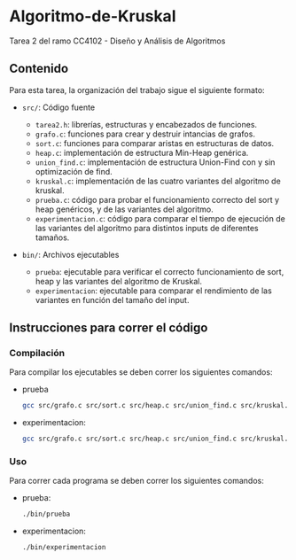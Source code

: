 # Algoritmo-de-Kruskal
Tarea 2 del ramo CC4102 - Diseño y Análisis de Algoritmos

## Contenido
Para esta tarea, la organización del trabajo sigue el siguiente formato:

- `src/`: Código fuente
  - `tarea2.h`: librerías, estructuras y encabezados de funciones.
  - `grafo.c`: funciones para crear y destruir intancias de grafos.
  - `sort.c`: funciones para comparar aristas en estructuras de datos.
  - `heap.c`: implementación de estructura Min-Heap genérica.
  - `union_find.c`: implementación de estructura Union-Find con y sin optimización de find.
  - `kruskal.c`: implementación de las cuatro variantes del algoritmo de kruskal.
  - `prueba.c`: código para probar el funcionamiento correcto del sort y heap genéricos, y de las variantes del algoritmo.
  - `experimentacion.c`: código para comparar el tiempo de ejecución de las variantes del algoritmo para distintos inputs de diferentes tamaños. 


- `bin/`: Archivos ejecutables
  - `prueba`: ejecutable para verificar el correcto funcionamiento de sort, heap y las variantes del algoritmo de Kruskal.
  - `experimentacion`: ejecutable para comparar el rendimiento de las variantes en función del tamaño del input. 


## Instrucciones para correr el código
### Compilación
Para compilar los ejecutables se deben correr los siguientes comandos:
- prueba
  ```bash
  gcc src/grafo.c src/sort.c src/heap.c src/union_find.c src/kruskal.c src/prueba.c -o bin/prueba
  ```
- experimentacion:
  ```bash
  gcc src/grafo.c src/sort.c src/heap.c src/union_find.c src/kruskal.c src/experimentacion.c -o bin/experimentacion
  ```

### Uso
Para correr cada programa se deben correr los siguientes comandos:
- prueba:
  ```bash
  ./bin/prueba
  ```
- experimentacion:
  ```bash
  ./bin/experimentacion
  ```
